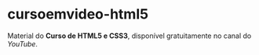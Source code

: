 # cursoemvideo-html5
 Material do **Curso de HTML5 e CSS3**, disponível gratuitamente no canal do *YouTube*.
